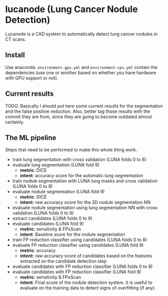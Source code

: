# lucanode (Lung Cancer Nodule Detection)

Lucanode is a CAD system to automatically detect lung cancer nodules in CT scans.

## Install
Use anaconda. `environment-gpu.yml` and `environment-cpu.yml` contain the dependencies (use one or another based on
whether you have hardware with GPU support or not).

## Current results
TODO. Basically I should put here some current results for the segmentation and the false positive reduction. Also,
better tag those results with the commit they are from, since they are going to become outdated almost certainly.

## The ML pipeline
Steps that need to be performed to make this whole thing work.

- train lung segmentation with cross validation (LUNA folds 0 to 8)
- evaluate lung segmentation (LUNA fold 9)
    - **metric**: DICE
    - **intent**: accuracy score for the automatic lung segmentation
- train nodule segmentation with LUNA lung masks and cross validation (LUNA folds 0 to 8)
- evaluate nodule segmentation (LUNA fold 9)
    - **metric**: DICE
    - **intent**: raw accuracy score for the 2D nodule segmentation NN
- evaluate nodule segmentation using lung segmentation NN with cross validation (LUNA folds 0 to 9)
- extract candidates (LUNA folds 0 to 9)
- evaluate candidates (LUNA fold 9)
    - **metric**: sensitivity & FPxScan
    - **intent**: Baseline score for the nodule segmentation
- train FP reduction classifier using candidates (LUNA folds 0 to 8)
- evaluate FP reduction classifier using candidates (LUNA fold 9)
    - **metric**: accuracy
    - **intent**: raw accuracy score of candidates based on the features extracted on the candidate detection step
- evaluate candidates with FP reduction classifier (LUNA folds 0 to 8)
- evaluate candidates with FP reduction classifier (LUNA fold 9)
    - **metric**: sensitivity & FPxScan
    - **intent**: Final score of the nodule detection system. It is useful to evaluate on the training data to detect
    signs of overfitting (if any).
